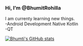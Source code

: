 ### Hi, I’m @BhumitRohilla ###

I am currenty learning new things.
</br>
-Android Development Native Kotlin
</br>
-QT

[![Bhumti's GitHub stats](https://github-readme-stats.vercel.app/api?username=anuraghazra)](https://github.com/anuraghazra/github-readme-stats)
